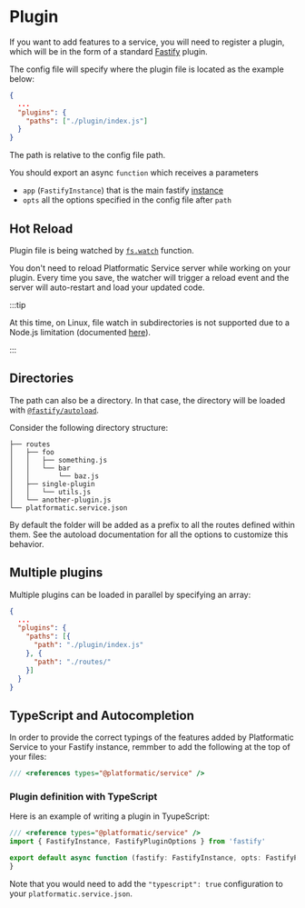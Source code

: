 # Plugin

If you want to add features to a service, you will need to register a plugin, which will be in the form of a standard [Fastify](https://fastify.io) plugin.

The config file will specify where the plugin file is located as the example below:

```json
{
  ...
  "plugins": {
    "paths": ["./plugin/index.js"]
  }
}
```
The path is relative to the config file path.

You should export an async `function` which receives a parameters
- `app` (`FastifyInstance`) that is the main fastify [instance](https://www.fastify.io/docs/latest/Reference/Server/#instance)
- `opts` all the options specified in the config file after `path`

## Hot Reload

Plugin file is being watched by [`fs.watch`](https://nodejs.org/api/fs.html#fspromiseswatchfilename-options) function.

You don't need to reload Platformatic Service server while working on your plugin. Every time you save, the watcher will trigger a reload event and the server will auto-restart and load your updated code.

:::tip

At this time, on Linux, file watch in subdirectories is not supported due to a Node.js limitation (documented [here](https://nodejs.org/api/fs.html#caveats)).

:::

## Directories

The path can also be a directory. In that case, the directory will be loaded with [`@fastify/autoload`](https://github.com/fastify/fastify-autoload).

Consider the following directory structure:

```
├── routes
│   ├── foo
│   │   ├── something.js
│   │   └── bar
│   │       └── baz.js
│   ├── single-plugin
│   │   └── utils.js
│   └── another-plugin.js
└── platformatic.service.json
```

By default the folder will be added as a prefix to all the routes defined within them.
See the autoload documentation for all the options to customize this behavior.

## Multiple plugins

Multiple plugins can be loaded in parallel by specifying an array:

```json
{
  ...
  "plugins": {
    "paths": [{
      "path": "./plugin/index.js"
    }, {
      "path": "./routes/"
    }]
  }
}
```

## TypeScript and Autocompletion

In order to provide the correct typings of the features added by Platformatic Service to your Fastify instance,
remmber to add the following at the top of your files:

```js
/// <references types="@platformatic/service" />
```

### Plugin definition with TypeScript

Here is an example of writing a plugin in TyupeScript:

```ts
/// <reference types="@platformatic/service" />
import { FastifyInstance, FastifyPluginOptions } from 'fastify'

export default async function (fastify: FastifyInstance, opts: FastifyPluginOptions) {
}
```

Note that you would need to add the `"typescript": true` configuration to your `platformatic.service.json`.
